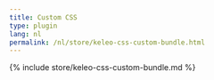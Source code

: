 ```yaml
---
title: Custom CSS
type: plugin
lang: nl
permalink: /nl/store/keleo-css-custom-bundle.html
---
```


{% include store/keleo-css-custom-bundle.md %}
